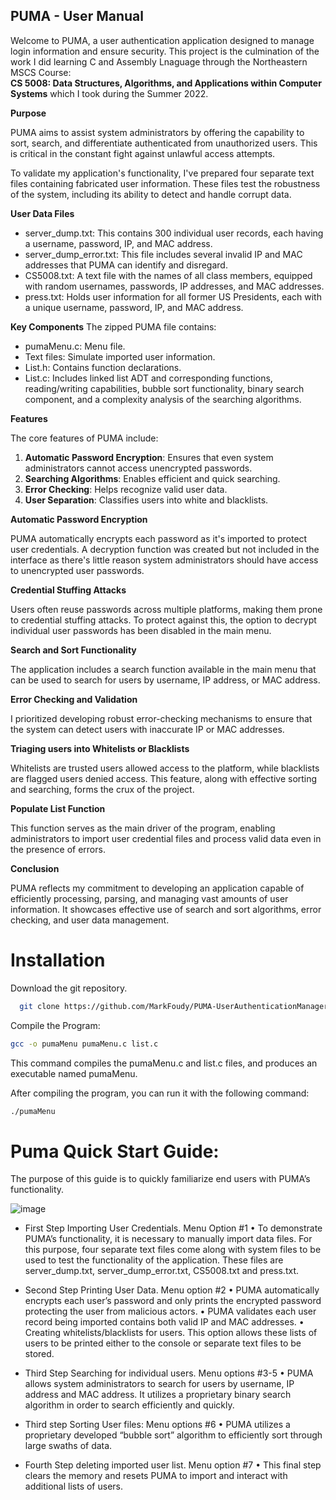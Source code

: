 ## PUMA - User Manual

Welcome to PUMA, a user authentication application designed to manage login information and ensure security. This project is the culmination of the work I did learning C and Assembly Lnaguage through the Northeastern MSCS Course: <br> **CS 5008: Data Structures, Algorithms, and Applications
within Computer Systems** which I took during the Summer 2022.

**Purpose**

PUMA aims to assist system administrators by offering the capability to sort, search, and differentiate authenticated from unauthorized users. This is critical in the constant fight against unlawful access attempts.

To validate my application's functionality, I've prepared four separate text files containing fabricated user information. These files test the robustness of the system, including its ability to detect and handle corrupt data.

**User Data Files**
-   server_dump.txt: This contains 300 individual user records, each having a username, password, IP, and MAC address.
-   server_dump_error.txt: This file includes several invalid IP and MAC addresses that PUMA can identify and disregard.
-   CS5008.txt: A text file with the names of all class members, equipped with random usernames, passwords, IP addresses, and MAC addresses.
-   press.txt: Holds user information for all former US Presidents, each with a unique username, password, IP, and MAC address.

**Key Components**
The zipped PUMA file contains:
-   pumaMenu.c: Menu file.
-   Text files: Simulate imported user information.
-   List.h: Contains function declarations.
-   List.c: Includes linked list ADT and corresponding functions, reading/writing capabilities, bubble sort functionality, binary search component, and a complexity analysis of the searching algorithms.

**Features**

The core features of PUMA include:

1.  **Automatic Password Encryption**: Ensures that even system administrators cannot access unencrypted passwords.
2.  **Searching Algorithms**: Enables efficient and quick searching.
3.  **Error Checking**: Helps recognize valid user data.
4.  **User Separation**: Classifies users into white and blacklists.

**Automatic Password Encryption**

PUMA automatically encrypts each password as it's imported to protect user credentials. A decryption function was created but not included in the interface as there's little reason system administrators should have access to unencrypted user passwords.

**Credential Stuffing Attacks**

Users often reuse passwords across multiple platforms, making them prone to credential stuffing attacks. To protect against this, the option to decrypt individual user passwords has been disabled in the main menu.

**Search and Sort Functionality**

The application includes a search function available in the main menu that can be used to search for users by username, IP address, or MAC address.

**Error Checking and Validation**

I prioritized developing robust error-checking mechanisms to ensure that the system can detect users with inaccurate IP or MAC addresses.

**Triaging users into Whitelists or Blacklists**

Whitelists are trusted users allowed access to the platform, while blacklists are flagged users denied access. This feature, along with effective sorting and searching, forms the crux of the project.

**Populate List Function**

This function serves as the main driver of the program, enabling administrators to import user credential files and process valid data even in the presence of errors.

**Conclusion**

PUMA reflects my commitment to developing an application capable of efficiently processing, parsing, and managing vast amounts of user information. It showcases effective use of search and sort algorithms, error checking, and user data management.

#  Installation

Download the git repository.

```bash
  git clone https://github.com/MarkFoudy/PUMA-UserAuthenticationManager.git
```

Compile the Program: 
```bash
gcc -o pumaMenu pumaMenu.c list.c
```

This command compiles the pumaMenu.c and list.c files, and produces an executable named pumaMenu.

After compiling the program, you can run it with the following command:

```bash
./pumaMenu
```

# Puma Quick Start Guide:
The purpose of this guide is to quickly familiarize end users with PUMA’s functionality.

![image](https://github.com/MarkFoudy/PUMA-UserAuthenticationManager/assets/29990433/4d46f7ee-421d-4059-8ff7-fead00ebff44)


- First Step Importing User Credentials. Menu Option #1
•	To demonstrate PUMA’s functionality, it is necessary to manually import data files.  For this purpose, four separate text files come along with system files to be used to test the functionality of the application.  These files are server_dump.txt, server_dump_error.txt, CS5008.txt and press.txt.

- Second Step Printing User Data. Menu option #2
•	PUMA automatically encrypts each user’s password and only prints the encrypted password protecting the user from malicious actors.
•	PUMA validates each user record being imported contains both valid IP and MAC addresses.
•	Creating whitelists/blacklists for users.  This option allows these lists of users to be printed either to the console or separate text files to be stored.  


- Third Step Searching for individual users. Menu options #3-5
•	PUMA allows system administrators to search for users by username, IP address and MAC address. It utilizes a proprietary binary search algorithm in order to search efficiently and quickly.

- Third step Sorting User files: Menu options #6
•	PUMA utilizes a proprietary developed “bubble sort” algorithm to efficiently sort through large swaths of data.

- Fourth Step deleting imported user list. Menu option #7
•	This final step clears the memory and resets PUMA to import and interact with additional lists of users.


